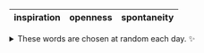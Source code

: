 <!-- word_basket start -->
| inspiration | openness | spontaneity |
| :---------: | :------: | :---------: |

<details>
  <summary>These words are chosen at random each day. ✨</summary>
  Take a look inside this repo to see how that works.
</details>
<!-- word_basket end -->
